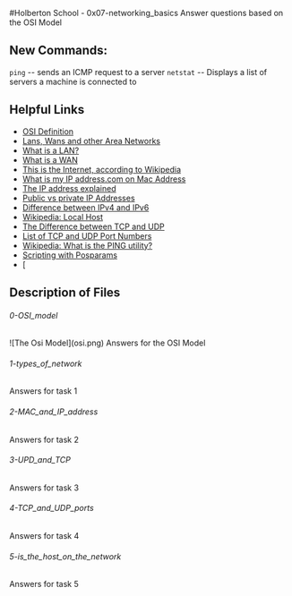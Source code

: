 #Holberton School - 0x07-networking_basics
Answer questions based on the OSI Model

## New Commands:
``ping`` -- sends an ICMP request to a server ``netstat`` -- Displays a list of servers a machine is connected to 

## Helpful Links
* [OSI Definition](http://searchnetworking.techtarget.com/definition/OSI)
* [Lans, Wans and other Area Networks](https://www.lifewire.com/lans-wans-and-other-area-networks-817376)
* [What is a LAN?](http://searchnetworking.techtarget.com/definition/local-area-network-LAN)
* [What is a WAN](http://searchenterprisewan.techtarget.com/definition/WAN)
* [This is the Internet, according to Wikipedia](https://en.wikipedia.org/wiki/Internet)
* [What is my IP address.com on Mac Address](http://whatismyipaddress.com/mac-address)
* [The IP address explained](https://www.bleepingcomputer.com/tutorials/ip-addresses-explained/)
* [Public vs private IP Addresses](https://www.iplocation.net/public-vs-private-ip-address)
* [Difference between IPv4 and IPv6](http://www.webopedia.com/DidYouKnow/Internet/ipv6_ipv4_difference.html)
* [Wikipedia: Local Host](https://en.wikipedia.org/wiki/Localhost)
* [The Difference between TCP and UDP](http://www.howtogeek.com/190014/htg-explains-what-is-the-difference-between-tcp-and-udp/)
* [List of TCP and UDP Port Numbers](https://en.wikipedia.org/wiki/List_of_TCP_and_UDP_port_numbers)
* [Wikipedia: What is the PING utility?](https://en.wikipedia.org/wiki/Ping_(networking_utility))
* [Scripting with Posparams](http://wiki.bash-hackers.org/scripting/posparams)
* [

## Description of Files
<h6>0-OSI_model</h6>
![The Osi Model](osi.png)
Answers for the OSI Model

<h6>1-types_of_network</h6>
Answers for task 1

<h6>2-MAC_and_IP_address</h6>
Answers for task 2

<h6>3-UPD_and_TCP</h6>
Answers for task 3

<h6>4-TCP_and_UDP_ports</h6>
Answers for task 4

<h6>5-is_the_host_on_the_network</h6>
Answers for task 5
